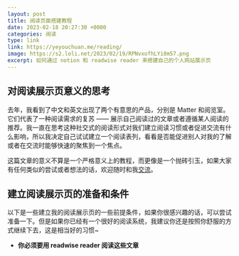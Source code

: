 ```yaml
---
layout: post
title: 阅读页面搭建教程
date: 2023-02-18 20:27:30 +0000
categories: 阅读
type: link
link: https://yeyouchuan.me/reading/
image: https://s2.loli.net/2023/02/19/RPNvxofhLYi8m57.png
excerpt: 如何通过 notion 和 readwise reader 来搭建自己的个人网站展示页
---
```


## 对阅读展示页意义的思考

去年，我看到了中文和英文出现了两个有意思的产品，分别是 Matter 和阅览室。它们代表了一种阅读需求的复苏 —— 展示自己阅读过的文章或者遵循某人阅读的推荐。我一直在思考这种社交式的阅读形式对我们建立阅读习惯或者促进交流有什么影响，所以我决定自己试试建立一个阅读表列，看看是否能促进别人对我的了解或者在交流时能够快速的聚焦到一个焦点。

这篇文章的意义不算是一个严格意义上的教程，而更像是一个抛砖引玉，如果大家有任何类似的尝试或者想法的话，欢迎随时和我[交流](https://www.yeyouchuan.me/)。

## 建立阅读展示页的准备和条件

以下是一些建立我的阅读展示页的一些前提条件，如果你很感兴趣的话，可以尝试准备一下。但是如果你已经有一个很好的阅读系统，我建议你还是按照你舒服的方式继续下去，这是相当好的习惯~

- **你必须要用 readwise reader 阅读这些文章**

